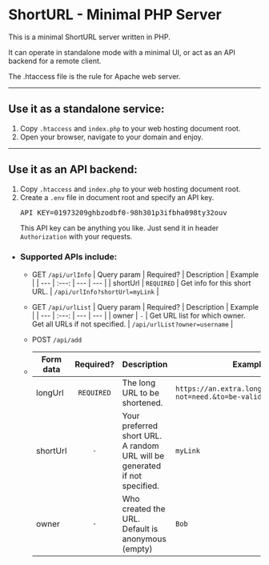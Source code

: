 # ShortURL - Minimal PHP Server

This is a minimal ShortURL server written in PHP.

It can operate in standalone mode with a minimal UI, or act as an API backend for a remote client.

The .htaccess file is the rule for Apache web server.

---

## Use it as a standalone service:

1. Copy `.htaccess` and `index.php` to your web hosting document root.
1. Open your browser, navigate to your domain and enjoy.

---

## Use it as an API backend:

1. Copy `.htaccess` and `index.php` to your web hosting document root.
1. Create a `.env` file in document root and specify an API key.
   <pre>API_KEY=01973209ghbzodbf0-98h301p3ifbha098ty32ouv</pre>
   This API key can be anything you like. Just send it in header `Authorization` with your requests.

- ### Supported APIs include:

  - GET `/api/urlInfo`
    | Query param | Required? | Description | Example |
    | --- | :---: | --- | --- |
    | shortUrl | `REQUIRED` | Get info for this short URL. | `/api/urlInfo?shortUrl=myLink` |

  - GET `/api/urlList`
    | Query param | Required? | Description | Example |
    | --- | :---: | --- | --- |
    | owner | `-` | Get URL list for which owner.<br>Get all URLs if not specified. | `/api/urlList?owner=username` |

  - POST `/api/add`
  - | Form data | Required?  | Description                                                                   | Example                                                     |
    | --------- | :--------: | ----------------------------------------------------------------------------- | ----------------------------------------------------------- |
    | longUrl   | `REQUIRED` | The long URL to be shortened.                                                 | `https://an.extra.long.url/that.does?not=need.&to=be-valid` |
    | shortUrl  |    `-`     | Your preferred short URL.<br>A random URL will be generated if not specified. | `myLink`                                                    |
    | owner     |    `-`     | Who created the URL.<br>Default is anonymous (empty)                          | `Bob`                                                       |
